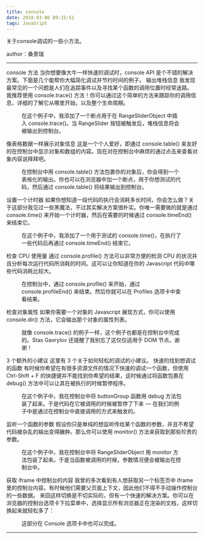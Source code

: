 ```yaml
---
title: console
date: 2018-03-06 09:15:51
tags: JavaSript
---
```


关于console调试的一些小方法。

author：桑景瑞
<!-- more -->
---
console 方法
当你想要像大牛一样快速的调试时，console API 是个不错的解决方案。下面是几个能帮你大幅简化调试并节约时间的例子。
输出堆栈信息
我发现最常见的一个问题是人们在追踪事件以及寻找某个函数的调用位置时经常迷路。
我推荐使用 console.trace() 方法！你可以通过这个简单的方法来跟踪你的调用信息，详细的了解它从哪里开始，以及整个生命周期。
<figure name="7856" id="7856"> <canvas width="75" height="47"></canvas> 

<figcaption> 在这个例子中，我添加了一个断点用于在 RangeSliderObject 中插入 console.trace()。当 RangeSlider 按钮被触发后，堆栈信息将会被输出到控制台。 </figcaption> </figure>
像表格数据一样展示对象信息
这是一个个人爱好，即通过 console.table() 来友好的在控制台中显示对象和数组的内容。现在对在控制台中麻烦的通过点击来查看对象内容说拜拜吧。
<figure name="b03c" id="b03c"> <canvas width="75" height="22"></canvas> 

<figcaption> 在控制台中用 console.table() 方法包裹你的对象后，你会得到一个表格化的输出。你也可以在浏览器中加一个断点，用于你想测试的代码，然后通过 console.table() 将结果输出到控制台。 </figcaption> </figure>
设置一个计时器
如果你想知道一段代码的执行会消耗多长时间，你会怎么做？关于这部分我见过一些黑魔法，不过其实解决方案很朴实。你唯一需要做的就是通过 console.time() 来开始一个计时器，然后在需要的时候通过 console.timeEnd() 来结束它。
<figure name="809a" id="809a"> <canvas width="75" height="20"></canvas> 

<figcaption> 在这个例子中，我添加了一个用于测试的 console.time()，在执行了一些代码后再通过 console.timeEnd() 结束它。 </figcaption> </figure>
检查 CPU 使用量
通过 console.profile() 方法可以非常方便的检测 CPU 的状况并且分析每次运行代码所消耗的时间。这可以让你知道在你的 Javascript 代码中哪些代码消耗比较大。
<figure name="7a93" id="7a93"> <canvas width="75" height="40"></canvas> 

<figcaption> 在控制台中，通过 console.profile() 来开始，通过 console.profileEnd() 来结束。然后你就可以在 Profiles 选项卡中查看结果。 </figcaption> </figure>
检查对象属性
如果你需要一个对象的 Javascript 展现方式，你可以使用 console.dir() 方法，它会输出那个对象的属性列表。
<figure name="8473" id="8473"> <canvas width="75" height="45"></canvas> 

<figcaption> 就像 console.trace() 的例子一样，这个例子也都是在控制台中完成的。Stas Gavrylov 还提醒了我别忘了这仅仅适用于 DOM 节点。谢谢！ </figcaption> </figure>
3 个额外的小建议
这里有 3 个关于如何轻松的调试的小建议。
快速的找到想调试的函数
有时候你希望在有很多资源文件的情况下快速的调试一个函数，但使用 Ctrl-Shift + F 的快捷键并不能找到你希望的结果，这时候通过将函数包裹在 debug() 方法中可以让其在被执行的时候暂停程序。
<figure name="b52d" id="b52d"> <canvas width="75" height="66"></canvas> 

<figcaption> 在这个例子中，我在控制台中将 buttonGroup 函数用 debug 方法包装了起来。于是代码在它被调用的时候被暂停了下来  — 在我们的例子中是通过在控制台中直接调用的方式来触发的。 </figcaption> </figure>
监听一个函数的参数
假设你只是单纯的想监听传给某个函数的参数，并且不希望代码被杂乱的输出变得臃肿。那么你可以使用 monitor() 方法来获取到那些珍贵的参数。
<figure name="9dc6" id="9dc6"> <canvas width="75" height="23"></canvas> 

<figcaption> 在这个例子中，我在控制台中将 RangeSliderObject 用 monitor 方法包装了起来。于是当函数被调用的时候，参数情况便会被输出在控制台中。 </figcaption> </figure>
获取 iframe 中控制台的内容
我曾的多次看到有人想获取另一个标签页中 iframe 里的控制台内容。有时候他们需要父页面上下文，因此他们不得不手动操作控制台的一些数据。
来回这样切换是不切实际的，但有一个快速的解决方案。你可以在浏览器的控制台选项卡下拉菜单中，选择显示所有浏览器正在渲染的文档，这样切换起来就轻松多了：
<figure name="7f88" id="7f88"> <canvas width="75" height="32"></canvas> 

 <figcaption> 这部分在 Console 选项卡中也可以完成。 </figcaption> </figure>
 
---
